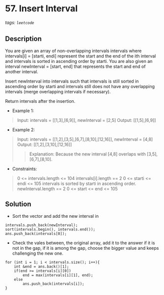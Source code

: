 # 57. Insert Interval
###### tags: `leetcode`
## Description
You are given an array of non-overlapping intervals intervals where intervals[i] = [starti, endi] represent the start and the end of the ith interval and intervals is sorted in ascending order by starti. You are also given an interval newInterval = [start, end] that represents the start and end of another interval.

Insert newInterval into intervals such that intervals is still sorted in ascending order by starti and intervals still does not have any overlapping intervals (merge overlapping intervals if necessary).

Return intervals after the insertion.

- Example 1:

>Input: intervals = [[1,3],[6,9]], newInterval = [2,5]
Output: [[1,5],[6,9]]

- Example 2:

>Input: intervals = [[1,2],[3,5],[6,7],[8,10],[12,16]], newInterval = [4,8]
Output: [[1,2],[3,10],[12,16]]
>>Explanation: Because the new interval [4,8] overlaps with [3,5],[6,7],[8,10].

- Constraints:

>0 <= intervals.length <= 104
intervals[i].length == 2
0 <= starti <= endi <= 105
intervals is sorted by starti in ascending order.
newInterval.length == 2
0 <= start <= end <= 105

## Solution
- Sort the vector and add the new interval in
```cpp=
intervals.push_back(newInterval);
sort(intervals.begin(), intervals.end());
ans.push_back(intervals[0]);
```
- Check the vales between, the original array, add it to the answer if it is not in the gap, if it is among the gap, choose the bigger value and keeps challenging the new one.
```cpp=
for (int i = 1; i < intervals.size(); i++){
    int &end = ans.back()[1];
    if(end >= intervals[i][0])
        end = max(intervals[i][1], end);
    else
        ans.push_back(intervals[i]);
}
```
